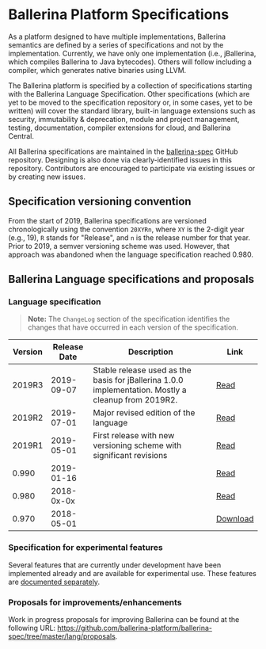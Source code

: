 # Ballerina Platform Specifications

As a platform designed to have multiple implementations, Ballerina semantics are defined by a series of specifications and not by the implementation. Currently, we have only one implementation (i.e., jBallerina, which compiles Ballerina to Java bytecodes). Others will follow including a compiler, which generates native binaries using LLVM.

The Ballerina platform is specified by a collection of specifications starting with the Ballerina Language Specification. Other specifications (which are yet to be moved to the specification repository or, in some cases, yet to be written) will cover the standard library, built-in language extensions such as security, immutability & deprecation, module and project management, testing, documentation, compiler extensions for cloud, and Ballerina Central.

All Ballerina specifications are maintained in the [ballerina-spec](https://github.com/ballerina-platform/ballerina-spec/) GitHub repository. Designing is also done via clearly-identified issues in this repository. Contributors are encouraged to participate via existing issues or by creating new issues.

## Specification versioning convention

From the start of 2019, Ballerina  specifications are versioned chronologically using the convention `20XYRn`, where `XY` is the 2-digit year (e.g., 19), `R` stands for "Release", and `n` is the release number for that year. Prior to 2019, a semver versioning scheme was used. However, that approach was abandoned when the language specification reached 0.980.

## Ballerina Language specifications and proposals

### Language specification

>**Note:** The `ChangeLog` section of the specification identifies the changes that have occurred in each version of the specification.

| Version | Release Date | Description | Link |
| ------- | ------------ | ----------- | ---- |
| 2019R3 | 2019-09-07 | Stable release used as the basis for jBallerina 1.0.0 implementation. Mostly a cleanup from 2019R2. | <a href="/spec/lang/2019R3/">Read</a> |
| 2019R2 | 2019-07-01 | Major revised edition of the language | <a href="/spec/lang/2019R2/">Read</a> |
| 2019R1 | 2019-05-01 | First release with new versioning scheme with significant revisions | <a href="/spec/lang/2019R2/">Read</a> |
| 0.990  | 2019-01-16 | | <a href="/spec/lang/0.990/">Read</a> |
| 0.980  | 2018-0x-0x | | <a href="/spec/lang/0.980/">Read</a> |
| 0.970  | 2018-05-01 | | <a href="/spec/lang/0.970/Ballerina-Language-Specification-WD-2018-05-01.pdf">Download</a> |

### Specification for experimental features

Several features that are currently under development have been implemented already and are available for experimental use. These features are <a href="https://htmlpreview.github.io/?https://raw.githubusercontent.com/ballerina-platform/ballerina-spec/master/lang/experimental.html">documented separately</a>.

### Proposals for improvements/enhancements

Work in progress proposals for improving Ballerina can be found at the following URL: <a href="https://github.com/ballerina-platform/ballerina-spec/tree/master/lang/proposals">https://github.com/ballerina-platform/ballerina-spec/tree/master/lang/proposals</a>.
